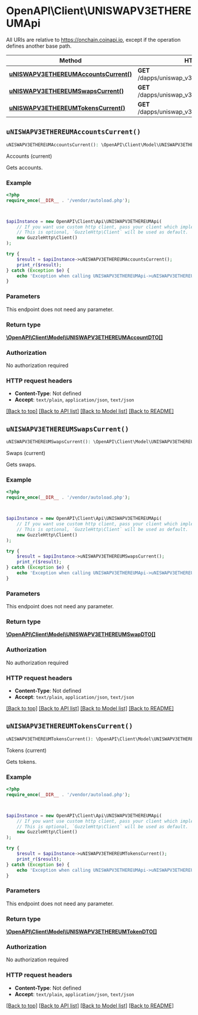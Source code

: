 # OpenAPI\Client\UNISWAPV3ETHEREUMApi

All URIs are relative to https://onchain.coinapi.io, except if the operation defines another base path.

| Method | HTTP request | Description |
| ------------- | ------------- | ------------- |
| [**uNISWAPV3ETHEREUMAccountsCurrent()**](UNISWAPV3ETHEREUMApi.md#uNISWAPV3ETHEREUMAccountsCurrent) | **GET** /dapps/uniswap_v3_ethereum/accounts/current | Accounts (current) |
| [**uNISWAPV3ETHEREUMSwapsCurrent()**](UNISWAPV3ETHEREUMApi.md#uNISWAPV3ETHEREUMSwapsCurrent) | **GET** /dapps/uniswap_v3_ethereum/swaps/current | Swaps (current) |
| [**uNISWAPV3ETHEREUMTokensCurrent()**](UNISWAPV3ETHEREUMApi.md#uNISWAPV3ETHEREUMTokensCurrent) | **GET** /dapps/uniswap_v3_ethereum/tokens/current | Tokens (current) |


## `uNISWAPV3ETHEREUMAccountsCurrent()`

```php
uNISWAPV3ETHEREUMAccountsCurrent(): \OpenAPI\Client\Model\UNISWAPV3ETHEREUMAccountDTO[]
```

Accounts (current)

Gets accounts.

### Example

```php
<?php
require_once(__DIR__ . '/vendor/autoload.php');



$apiInstance = new OpenAPI\Client\Api\UNISWAPV3ETHEREUMApi(
    // If you want use custom http client, pass your client which implements `GuzzleHttp\ClientInterface`.
    // This is optional, `GuzzleHttp\Client` will be used as default.
    new GuzzleHttp\Client()
);

try {
    $result = $apiInstance->uNISWAPV3ETHEREUMAccountsCurrent();
    print_r($result);
} catch (Exception $e) {
    echo 'Exception when calling UNISWAPV3ETHEREUMApi->uNISWAPV3ETHEREUMAccountsCurrent: ', $e->getMessage(), PHP_EOL;
}
```

### Parameters

This endpoint does not need any parameter.

### Return type

[**\OpenAPI\Client\Model\UNISWAPV3ETHEREUMAccountDTO[]**](../Model/UNISWAPV3ETHEREUMAccountDTO.md)

### Authorization

No authorization required

### HTTP request headers

- **Content-Type**: Not defined
- **Accept**: `text/plain`, `application/json`, `text/json`

[[Back to top]](#) [[Back to API list]](../../README.md#endpoints)
[[Back to Model list]](../../README.md#models)
[[Back to README]](../../README.md)

## `uNISWAPV3ETHEREUMSwapsCurrent()`

```php
uNISWAPV3ETHEREUMSwapsCurrent(): \OpenAPI\Client\Model\UNISWAPV3ETHEREUMSwapDTO[]
```

Swaps (current)

Gets swaps.

### Example

```php
<?php
require_once(__DIR__ . '/vendor/autoload.php');



$apiInstance = new OpenAPI\Client\Api\UNISWAPV3ETHEREUMApi(
    // If you want use custom http client, pass your client which implements `GuzzleHttp\ClientInterface`.
    // This is optional, `GuzzleHttp\Client` will be used as default.
    new GuzzleHttp\Client()
);

try {
    $result = $apiInstance->uNISWAPV3ETHEREUMSwapsCurrent();
    print_r($result);
} catch (Exception $e) {
    echo 'Exception when calling UNISWAPV3ETHEREUMApi->uNISWAPV3ETHEREUMSwapsCurrent: ', $e->getMessage(), PHP_EOL;
}
```

### Parameters

This endpoint does not need any parameter.

### Return type

[**\OpenAPI\Client\Model\UNISWAPV3ETHEREUMSwapDTO[]**](../Model/UNISWAPV3ETHEREUMSwapDTO.md)

### Authorization

No authorization required

### HTTP request headers

- **Content-Type**: Not defined
- **Accept**: `text/plain`, `application/json`, `text/json`

[[Back to top]](#) [[Back to API list]](../../README.md#endpoints)
[[Back to Model list]](../../README.md#models)
[[Back to README]](../../README.md)

## `uNISWAPV3ETHEREUMTokensCurrent()`

```php
uNISWAPV3ETHEREUMTokensCurrent(): \OpenAPI\Client\Model\UNISWAPV3ETHEREUMTokenDTO[]
```

Tokens (current)

Gets tokens.

### Example

```php
<?php
require_once(__DIR__ . '/vendor/autoload.php');



$apiInstance = new OpenAPI\Client\Api\UNISWAPV3ETHEREUMApi(
    // If you want use custom http client, pass your client which implements `GuzzleHttp\ClientInterface`.
    // This is optional, `GuzzleHttp\Client` will be used as default.
    new GuzzleHttp\Client()
);

try {
    $result = $apiInstance->uNISWAPV3ETHEREUMTokensCurrent();
    print_r($result);
} catch (Exception $e) {
    echo 'Exception when calling UNISWAPV3ETHEREUMApi->uNISWAPV3ETHEREUMTokensCurrent: ', $e->getMessage(), PHP_EOL;
}
```

### Parameters

This endpoint does not need any parameter.

### Return type

[**\OpenAPI\Client\Model\UNISWAPV3ETHEREUMTokenDTO[]**](../Model/UNISWAPV3ETHEREUMTokenDTO.md)

### Authorization

No authorization required

### HTTP request headers

- **Content-Type**: Not defined
- **Accept**: `text/plain`, `application/json`, `text/json`

[[Back to top]](#) [[Back to API list]](../../README.md#endpoints)
[[Back to Model list]](../../README.md#models)
[[Back to README]](../../README.md)
